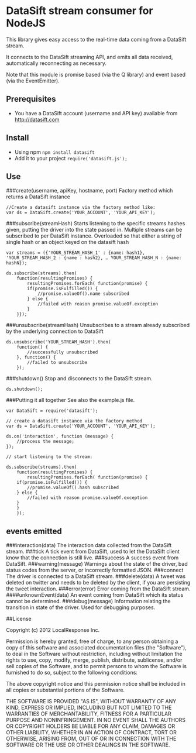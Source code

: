 # DataSift stream consumer for NodeJS

This library gives easy access to the real-time data coming from a DataSift stream.

It connects to the DataSift streaming API, and emits all data received, automatically reconnecting as necessary.

Note that this module is promise based (via the Q library) and event based (via the EventEmitter).

## Prerequisites
- You have a DataSift account (username and API key) available from http://datasift.com

## Install
- Using npm `npm install datasift`
- Add it to your project `require('datasift.js');`

## Use

###create(username, apiKey, hostname, port)
Factory method which returns a DataSift instance

    //Create a datasift instance via the factory method like:
    var ds = DataSift.create('YOUR_ACCOUNT', 'YOUR_API_KEY');
###subscribe(streamHash)
Starts listening to the specific streams hashes given, putting the driver into the state passed in.
Multiple streams can be subscribed to per DataSift instance.  Overloaded so that either a string of single hash or an object keyed on the datasift hash

    var streams = ({'YOUR_STREAM_HASH_1' : {name: hash1}, 'YOUR_STREAM_HASH_2 : {name : hash2}, … YOUR_STREAM_HASH_N : {name: hashN});

    ds.subscribe(streams).then(
        function(resultingPromises) {
            resultingPromises.forEach( function(promise) {
            if(promise.isFulfilled()) {
                //promise.valueOf().name subscribed
            } else {
                //failed with reason promise.valueOf.exception
            }
	    }});
###unsubscribe(streamHash)
Unsubscribes to a stream already subscribed by the underlying connection to DataSift

    ds.unsubscribe('YOUR_STREAM_HASH').then(
        function() {
            //successfully unsubscribed
        }, function() {
            //failed to unsubscribe
        });
###shutdown()
Stop and disconnects to the DataSift stream.

    ds.shutdown();
###Putting it all together
See also the example.js file.

    var DataSift = require('datasift');

    // create a datasift instance via the factory method
    var ds = DataSift.create('YOUR_ACCOUNT', 'YOUR_API_KEY');

    ds.on('interaction', function (message) {
        //process the message;
    });

    // start listening to the stream:

    ds.subscribe(streams).then(
        function(resultingPromises) {
            resultingPromises.forEach( function(promise) {
		if(promise.isFulfilled()) {
			//promise.valueOf().hash subscribed
		} else {
			//failed with reason promise.valueOf.exception
		}
	    }
        });


## events emitted
###interaction(data)
    The interaction data collected from the DataSift stream.
###tick
    A tick event from DataSift, used to let the DataSift client know that the connection is still live.
###success
    A success event from DataSift.
###warning(message)
    Warnings about the state of the driver, bad status codes from the server, or incorrectly formatted JSON.
###connect
    The driver is connected to a DataSift stream.
###delete(data)
    A tweet was deleted on twitter and needs to be deleted by the client, if you are persisting the tweet interaction.
###error(error)
    Error coming from the DataSift stream.
####unknownEvent(data)
    An event coming from DataSift which its status cannot be determined.
###debug(message)
    Information relating the transition in state of the driver.  Used for debugging purposes.

##License

Copyright (c) 2012 LocalResponse Inc.

Permission is hereby granted, free of charge, to any person obtaining a copy of this software and associated documentation files (the "Software"), to deal in the Software without restriction, including without limitation the rights to use, copy, modify, merge, publish, distribute, sublicense, and/or sell copies of the Software, and to permit persons to whom the Software is furnished to do so, subject to the following conditions:

The above copyright notice and this permission notice shall be included in all copies or substantial portions of the Software.

THE SOFTWARE IS PROVIDED "AS IS", WITHOUT WARRANTY OF ANY KIND, EXPRESS OR IMPLIED, INCLUDING BUT NOT LIMITED TO THE WARRANTIES OF MERCHANTABILITY, FITNESS FOR A PARTICULAR PURPOSE AND NONINFRINGEMENT. IN NO EVENT SHALL THE AUTHORS OR COPYRIGHT HOLDERS BE LIABLE FOR ANY CLAIM, DAMAGES OR OTHER LIABILITY, WHETHER IN AN ACTION OF CONTRACT, TORT OR OTHERWISE, ARISING FROM, OUT OF OR IN CONNECTION WITH THE SOFTWARE OR THE USE OR OTHER DEALINGS IN THE SOFTWARE.

